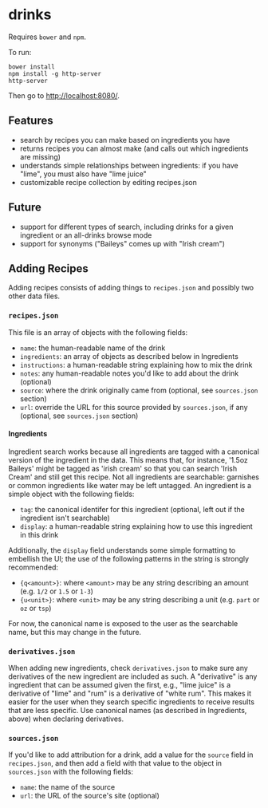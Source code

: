 # drinks #

Requires `bower` and `npm`.

To run:
```
bower install
npm install -g http-server
http-server
```

Then go to [http://localhost:8080/](http://localhost:8080/).

## Features ##

- search by recipes you can make based on ingredients you have
- returns recipes you can almost make (and calls out which ingredients are missing)
- understands simple relationships between ingredients: if you have "lime", you must also have "lime juice"
- customizable recipe collection by editing recipes.json

## Future ##

- support for different types of search, including drinks for a given ingredient or an all-drinks browse mode
- support for synonyms ("Baileys" comes up with "Irish cream")

## Adding Recipes ##

Adding recipes consists of adding things to `recipes.json` and possibly two other data files.

### `recipes.json` ###

This file is an array of objects with the following fields:

- `name`: the human-readable name of the drink
- `ingredients`: an array of objects as described below in Ingredients
- `instructions`: a human-readable string explaining how to mix the drink
- `notes`: any human-readable notes you'd like to add about the drink (optional)
- `source`: where the drink originally came from (optional, see `sources.json` section)
- `url`: override the URL for this source provided by `sources.json`, if any (optional, see `sources.json` section)

#### Ingredients ####

Ingredient search works because all ingredients are tagged with a canonical version of the ingredient in the data. This means that, for instance, '1.5oz Baileys' might be tagged as 'irish cream' so that you can search 'Irish Cream' and still get this recipe. Not all ingredients are searchable: garnishes or common ingredients like water may be left untagged. An ingredient is a simple object with the following fields:

  - `tag`: the canonical identifer for this ingredient (optional, left out if the ingredient isn't searchable)
  - `display`: a human-readable string explaining how to use this ingredient in this drink

Additionally, the `display` field understands some simple formatting to embellish the UI; the use of the following patterns in the string is strongly recommended:

  - `{q<amount>}`: where `<amount>` may be any string describing an amount (e.g. `1/2` or `1.5` or `1-3`)
  - `{u<unit>}`: where `<unit>` may be any string describing a unit (e.g. `part` or `oz` or `tsp`)

For now, the canonical name is exposed to the user as the searchable name, but this may change in the future.

### `derivatives.json` ###

When adding new ingredients, check `derivatives.json` to make sure any derivatives of the new ingredient are included as such. A "derivative" is any ingredient that can be assumed given the first, e.g., "lime juice" is a derivative of "lime" and "rum" is a derivative of "white rum". This makes it easier for the user when they search specific ingredients to receive results that are less specific. Use canonical names (as described in Ingredients, above) when declaring derivatives.

### `sources.json`

If you'd like to add attribution for a drink, add a value for the `source` field in `recipes.json`, and then add a field with that value to the object in `sources.json` with the following fields:

- `name`: the name of the source
- `url`: the URL of the source's site (optional)
